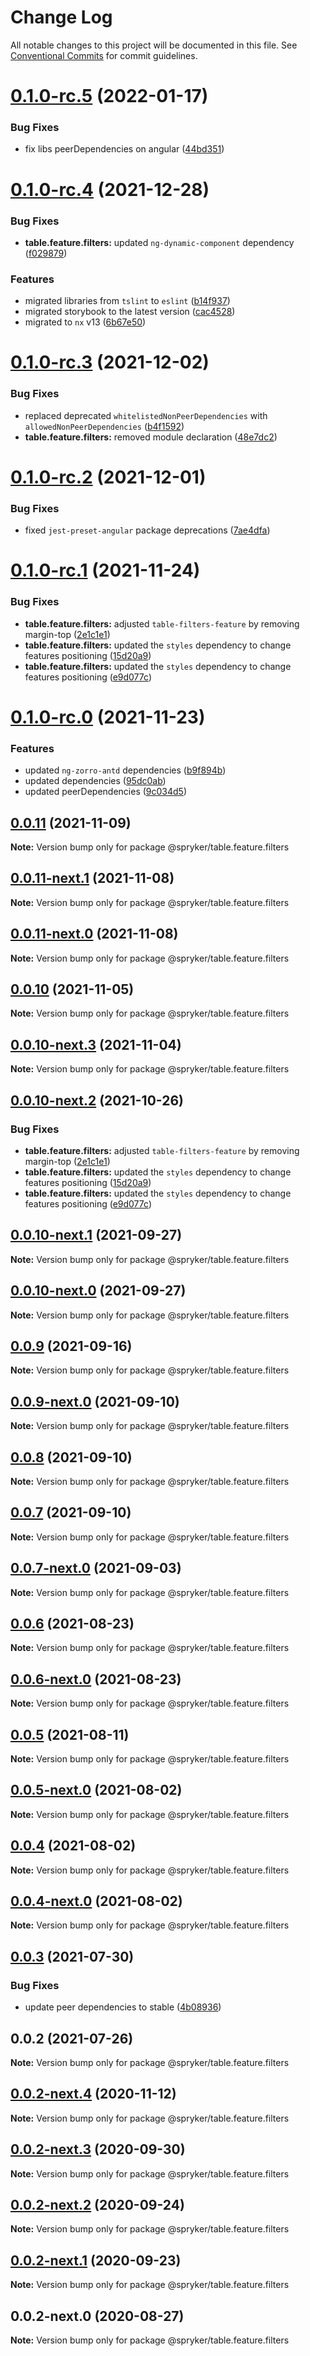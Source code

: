 # Change Log

All notable changes to this project will be documented in this file.
See [Conventional Commits](https://conventionalcommits.org) for commit guidelines.

# [0.1.0-rc.5](https://github.com/spryker/ui-components/compare/@spryker/table.feature.filters@0.1.0-rc.4...@spryker/table.feature.filters@0.1.0-rc.5) (2022-01-17)


### Bug Fixes

* fix libs peerDependencies on angular ([44bd351](https://github.com/spryker/ui-components/commit/44bd35192446358fa03f6523a04725763248e7fb))





# [0.1.0-rc.4](https://github.com/spryker/ui-components/compare/@spryker/table.feature.filters@0.1.0-rc.3...@spryker/table.feature.filters@0.1.0-rc.4) (2021-12-28)


### Bug Fixes

* **table.feature.filters:** updated `ng-dynamic-component` dependency ([f029879](https://github.com/spryker/ui-components/commit/f02987912ed3a14942b1fb716f712378da017a6a))


### Features

* migrated libraries from `tslint` to `eslint` ([b14f937](https://github.com/spryker/ui-components/commit/b14f937bfd7803341e6626dd491484aa4d9b1344))
* migrated storybook to the latest version ([cac4528](https://github.com/spryker/ui-components/commit/cac45288f9644fc20c4cff6b4a658a74130fbe2e))
* migrated to `nx` v13 ([6b67e50](https://github.com/spryker/ui-components/commit/6b67e504a2ff8e8a840f70e12aae056c31698b47))





# [0.1.0-rc.3](https://github.com/spryker/ui-components/compare/@spryker/table.feature.filters@0.1.0-rc.2...@spryker/table.feature.filters@0.1.0-rc.3) (2021-12-02)


### Bug Fixes

* replaced deprecated `whitelistedNonPeerDependencies` with `allowedNonPeerDependencies` ([b4f1592](https://github.com/spryker/ui-components/commit/b4f1592e940e5042a11aa6f2a0f955b145b0ed2b))
* **table.feature.filters:** removed module declaration ([48e7dc2](https://github.com/spryker/ui-components/commit/48e7dc2eb82cb6a19ae918a47f366e1e34615f0a))





# [0.1.0-rc.2](https://github.com/spryker/ui-components/compare/@spryker/table.feature.filters@0.1.0-rc.1...@spryker/table.feature.filters@0.1.0-rc.2) (2021-12-01)


### Bug Fixes

* fixed `jest-preset-angular` package deprecations ([7ae4dfa](https://github.com/spryker/ui-components/commit/7ae4dfa3e60b243490e2ccc50db4f2ffee0b8ab9))





# [0.1.0-rc.1](https://github.com/spryker/ui-components/compare/@spryker/table.feature.filters@0.1.0-rc.0...@spryker/table.feature.filters@0.1.0-rc.1) (2021-11-24)


### Bug Fixes

* **table.feature.filters:** adjusted `table-filters-feature` by removing margin-top ([2e1c1e1](https://github.com/spryker/ui-components/commit/2e1c1e1c429187b5f273ac810ed8907b336459bb))
* **table.feature.filters:** updated the `styles` dependency to change features positioning ([15d20a9](https://github.com/spryker/ui-components/commit/15d20a936a8183eaf9f1a3b98a0523e437e3d7c9))
* **table.feature.filters:** updated the `styles` dependency to change features positioning ([e9d077c](https://github.com/spryker/ui-components/commit/e9d077cd4eb2581f6c76d1ef9cbcd36182dac4f5))





# [0.1.0-rc.0](https://github.com/spryker/ui-components/compare/@spryker/table.feature.filters@0.0.10-next.1...@spryker/table.feature.filters@0.1.0-rc.0) (2021-11-23)


### Features

* updated `ng-zorro-antd` dependencies ([b9f894b](https://github.com/spryker/ui-components/commit/b9f894b5c6dd3e469bc8e0f01e251bb29e20e92d))
* updated dependencies ([95dc0ab](https://github.com/spryker/ui-components/commit/95dc0ab04dd4612dc2476ed2b487aee7c7304497))
* updated peerDependencies ([9c034d5](https://github.com/spryker/ui-components/commit/9c034d5d972cbeb9fd90135dd901521b9877247e))





## [0.0.11](https://github.com/spryker/ui-components/compare/@spryker/table.feature.filters@0.0.11-next.1...@spryker/table.feature.filters@0.0.11) (2021-11-09)

**Note:** Version bump only for package @spryker/table.feature.filters





## [0.0.11-next.1](https://github.com/spryker/ui-components/compare/@spryker/table.feature.filters@0.0.10...@spryker/table.feature.filters@0.0.11-next.1) (2021-11-08)

**Note:** Version bump only for package @spryker/table.feature.filters





## [0.0.11-next.0](https://github.com/spryker/zed-gui/compare/@spryker/table.feature.filters@0.0.10-next.2...@spryker/table.feature.filters@0.0.11-next.0) (2021-11-08)

**Note:** Version bump only for package @spryker/table.feature.filters





## [0.0.10](https://github.com/spryker/ui-components/compare/@spryker/table.feature.filters@0.0.10-next.3...@spryker/table.feature.filters@0.0.10) (2021-11-05)

**Note:** Version bump only for package @spryker/table.feature.filters





## [0.0.10-next.3](https://github.com/spryker/ui-components/compare/@spryker/table.feature.filters@0.0.10-next.2...@spryker/table.feature.filters@0.0.10-next.3) (2021-11-04)

**Note:** Version bump only for package @spryker/table.feature.filters





## [0.0.10-next.2](https://github.com/spryker/ui-components/compare/@spryker/table.feature.filters@0.0.10-next.1...@spryker/table.feature.filters@0.0.10-next.2) (2021-10-26)


### Bug Fixes

* **table.feature.filters:** adjusted `table-filters-feature` by removing margin-top ([2e1c1e1](https://github.com/spryker/ui-components/commit/2e1c1e1c429187b5f273ac810ed8907b336459bb))
* **table.feature.filters:** updated the `styles` dependency to change features positioning ([15d20a9](https://github.com/spryker/ui-components/commit/15d20a936a8183eaf9f1a3b98a0523e437e3d7c9))
* **table.feature.filters:** updated the `styles` dependency to change features positioning ([e9d077c](https://github.com/spryker/ui-components/commit/e9d077cd4eb2581f6c76d1ef9cbcd36182dac4f5))





## [0.0.10-next.1](https://github.com/spryker/ui-components/compare/@spryker/table.feature.filters@0.0.9...@spryker/table.feature.filters@0.0.10-next.1) (2021-09-27)

**Note:** Version bump only for package @spryker/table.feature.filters





## [0.0.10-next.0](https://github.com/spryker/zed-gui/compare/@spryker/table.feature.filters@0.0.6...@spryker/table.feature.filters@0.0.10-next.0) (2021-09-27)

**Note:** Version bump only for package @spryker/table.feature.filters





## [0.0.9](https://github.com/spryker/ui-components/compare/@spryker/table.feature.filters@0.0.9-next.0...@spryker/table.feature.filters@0.0.9) (2021-09-16)

**Note:** Version bump only for package @spryker/table.feature.filters





## [0.0.9-next.0](https://github.com/spryker/ui-components/compare/@spryker/table.feature.filters@0.0.8...@spryker/table.feature.filters@0.0.9-next.0) (2021-09-10)

**Note:** Version bump only for package @spryker/table.feature.filters





## [0.0.8](https://github.com/spryker/ui-components/compare/@spryker/table.feature.filters@0.0.7-next.0...@spryker/table.feature.filters@0.0.8) (2021-09-10)

**Note:** Version bump only for package @spryker/table.feature.filters





## [0.0.7](https://github.com/spryker/ui-components/compare/@spryker/table.feature.filters@0.0.7-next.0...@spryker/table.feature.filters@0.0.7) (2021-09-10)

**Note:** Version bump only for package @spryker/table.feature.filters





## [0.0.7-next.0](https://github.com/spryker/ui-components/compare/@spryker/table.feature.filters@0.0.6...@spryker/table.feature.filters@0.0.7-next.0) (2021-09-03)

**Note:** Version bump only for package @spryker/table.feature.filters





## [0.0.6](https://github.com/spryker/ui-components/compare/@spryker/table.feature.filters@0.0.6-next.0...@spryker/table.feature.filters@0.0.6) (2021-08-23)

**Note:** Version bump only for package @spryker/table.feature.filters





## [0.0.6-next.0](https://github.com/spryker/ui-components/compare/@spryker/table.feature.filters@0.0.5...@spryker/table.feature.filters@0.0.6-next.0) (2021-08-23)

**Note:** Version bump only for package @spryker/table.feature.filters





## [0.0.5](https://github.com/spryker/ui-components/compare/@spryker/table.feature.filters@0.0.5-next.0...@spryker/table.feature.filters@0.0.5) (2021-08-11)

**Note:** Version bump only for package @spryker/table.feature.filters





## [0.0.5-next.0](https://github.com/spryker/ui-components/compare/@spryker/table.feature.filters@0.0.4...@spryker/table.feature.filters@0.0.5-next.0) (2021-08-02)

**Note:** Version bump only for package @spryker/table.feature.filters





## [0.0.4](https://github.com/spryker/ui-components/compare/@spryker/table.feature.filters@0.0.4-next.0...@spryker/table.feature.filters@0.0.4) (2021-08-02)

**Note:** Version bump only for package @spryker/table.feature.filters





## [0.0.4-next.0](https://github.com/spryker/ui-components/compare/@spryker/table.feature.filters@0.0.3...@spryker/table.feature.filters@0.0.4-next.0) (2021-08-02)

**Note:** Version bump only for package @spryker/table.feature.filters





## [0.0.3](https://github.com/spryker/ui-components/compare/@spryker/table.feature.filters@0.0.2...@spryker/table.feature.filters@0.0.3) (2021-07-30)


### Bug Fixes

* update peer dependencies to stable ([4b08936](https://github.com/spryker/ui-components/commit/4b0893691360cf4bd66935aed24873266c98c4e4))





## 0.0.2 (2021-07-26)

**Note:** Version bump only for package @spryker/table.feature.filters





## [0.0.2-next.4](https://github.com/spryker/ui-components/compare/@spryker/table.feature.filters@0.0.2-next.3...@spryker/table.feature.filters@0.0.2-next.4) (2020-11-12)

**Note:** Version bump only for package @spryker/table.feature.filters





## [0.0.2-next.3](https://github.com/spryker/ui-components/compare/@spryker/table.feature.filters@0.0.2-next.2...@spryker/table.feature.filters@0.0.2-next.3) (2020-09-30)

**Note:** Version bump only for package @spryker/table.feature.filters





## [0.0.2-next.2](https://github.com/spryker/ui-components/compare/@spryker/table.feature.filters@0.0.2-next.1...@spryker/table.feature.filters@0.0.2-next.2) (2020-09-24)

**Note:** Version bump only for package @spryker/table.feature.filters





## [0.0.2-next.1](https://github.com/spryker/ui-components/compare/@spryker/table.feature.filters@0.0.2-next.0...@spryker/table.feature.filters@0.0.2-next.1) (2020-09-23)

**Note:** Version bump only for package @spryker/table.feature.filters





## 0.0.2-next.0 (2020-08-27)

**Note:** Version bump only for package @spryker/table.feature.filters
